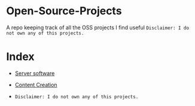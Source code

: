 # Open-Source-Projects
A repo keeping track of all the OSS projects I find useful
`Disclaimer: I do not own any of this projects.`

# Index

- [Server software](https://github.com/Zoe8338/Open-Source-Projects/blob/main/ServerSide.md)
- [Content Creation](https://github.com/Zoe8338/Open-Source-Projects/blob/main/ContentCreation.md)




- `Disclaimer: I do not own any of this projects.`
